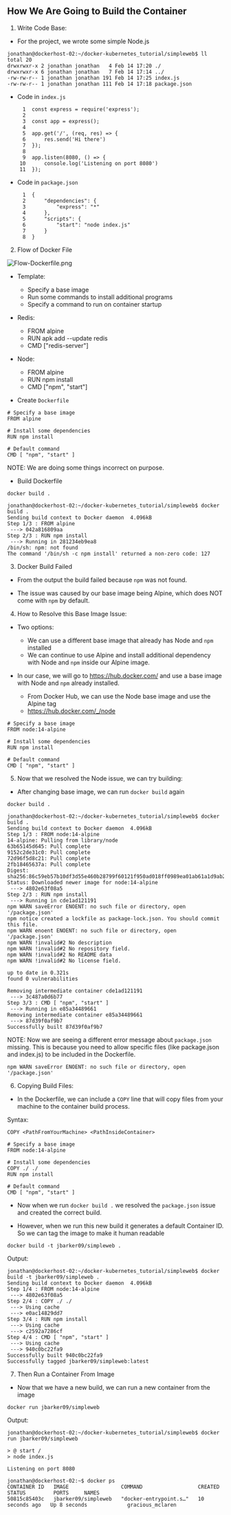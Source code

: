 ## How We Are Going to Build the Container

1. Write Code Base:

- For the project, we wrote some simple Node.js

```
jonathan@dockerhost-02:~/docker-kubernetes_tutorial/simpleweb$ ll
total 20
drwxrwxr-x 2 jonathan jonathan   4 Feb 14 17:20 ./
drwxrwxr-x 6 jonathan jonathan   7 Feb 14 17:14 ../
-rw-rw-r-- 1 jonathan jonathan 191 Feb 14 17:25 index.js
-rw-rw-r-- 1 jonathan jonathan 111 Feb 14 17:18 package.json
```

- Code in `index.js`

```
     1  const express = require('express');
     2
     3  const app = express();
     4
     5  app.get('/', (req, res) => {
     6      res.send('Hi there')
     7  });
     8
     9  app.listen(8080, () => {
    10      console.log('Listening on port 8080')
    11  });
```

- Code in `package.json`

```
     1  {
     2      "dependencies": {
     3          "express": "*"
     4      },
     5      "scripts": {
     6          "start": "node index.js"
     7      }
     8  }
```

2. Flow of Docker File

![Flow-Dockerfile.png](:/13992dd7a654426794c0323b30c2d048)

- Template:
	- Specify a base image
	- Run some commands to install additional programs
	- Specify a command to run on container startup

- Redis:
	- FROM alpine
	- RUN apk add --update redis
	- CMD ["redis-server"]

- Node:
	- FROM alpine
	- RUN npm install
	- CMD ["npm", "start"]

- Create `Dockerfile`

```
# Specify a base image
FROM alpine

# Install some dependencies
RUN npm install

# Default command
CMD [ "npm", "start" ]
```

NOTE: We are doing some things incorrect on purpose.

- Build Dockerfile

```
docker build .
```

```
jonathan@dockerhost-02:~/docker-kubernetes_tutorial/simpleweb$ docker build .
Sending build context to Docker daemon  4.096kB
Step 1/3 : FROM alpine
 ---> 042a816809aa
Step 2/3 : RUN npm install
 ---> Running in 281234eb9ea8
/bin/sh: npm: not found
The command '/bin/sh -c npm install' returned a non-zero code: 127
```

3. Docker Build Failed

- From the output the build failed because `npm` was not found.

- The issue was caused by our base image being Alpine, which does NOT come with `npm` by default.

4. How to Resolve this Base Image Issue:

- Two options:
	- We can use a different base image that already has Node and `npm` installed
	- We can continue to use Alpine and install additional dependency with Node and `npm` inside our Alpine image.

- In our case, we will go to https://hub.docker.com/ and use a base image with Node and `npm` already installed.
	- From Docker Hub, we can use the Node base image and use the Alpine tag 
	- https://hub.docker.com/_/node

```
# Specify a base image
FROM node:14-alpine

# Install some dependencies
RUN npm install

# Default command
CMD [ "npm", "start" ]
```

5. Now that we resolved the Node issue, we can try building:

- After changing base image, we can run `docker build` again

```
docker build .
```

```
jonathan@dockerhost-02:~/docker-kubernetes_tutorial/simpleweb$ docker build .
Sending build context to Docker daemon  4.096kB
Step 1/3 : FROM node:14-alpine
14-alpine: Pulling from library/node
63b65145d645: Pull complete
9152c2de31c0: Pull complete
72d96f5d8c21: Pull complete
2fb18465637a: Pull complete
Digest: sha256:86c59eb57b10df3d55e460b28799f60121f950ad018ff0989ea01ab61a1d9ab2
Status: Downloaded newer image for node:14-alpine
 ---> 4802e63f08a5
Step 2/3 : RUN npm install
 ---> Running in cde1ad121191
npm WARN saveError ENOENT: no such file or directory, open '/package.json'
npm notice created a lockfile as package-lock.json. You should commit this file.
npm WARN enoent ENOENT: no such file or directory, open '/package.json'
npm WARN !invalid#2 No description
npm WARN !invalid#2 No repository field.
npm WARN !invalid#2 No README data
npm WARN !invalid#2 No license field.

up to date in 0.321s
found 0 vulnerabilities

Removing intermediate container cde1ad121191
 ---> 3c487a0d6b77
Step 3/3 : CMD [ "npm", "start" ]
 ---> Running in e85a34489661
Removing intermediate container e85a34489661
 ---> 87d39f0af9b7
Successfully built 87d39f0af9b7
```

NOTE: Now we are seeing a different error message about `package.json` missing. This is because you need to allow specific files (like package.json and index.js) to be included in the Dockerfile.

```
npm WARN saveError ENOENT: no such file or directory, open '/package.json'
```

6. Copying Build Files:

- In the Dockerfile, we can include a `COPY` line that will copy files from your machine to the container build process.

Syntax:

```
COPY <PathFromYourMachine> <PathInsideContainer>
```

```
# Specify a base image
FROM node:14-alpine

# Install some dependencies
COPY ./ ./
RUN npm install

# Default command
CMD [ "npm", "start" ]
```

- Now when we run `docker build .` we resolved the `package.json` issue and created the correct build. 

- However, when we run this new build it generates a default Container ID. So we can tag the image to make it human readable

```
docker build -t jbarker09/simpleweb .
```

Output:

```
jonathan@dockerhost-02:~/docker-kubernetes_tutorial/simpleweb$ docker build -t jbarker09/simpleweb .
Sending build context to Docker daemon  4.096kB
Step 1/4 : FROM node:14-alpine
 ---> 4802e63f08a5
Step 2/4 : COPY ./ ./
 ---> Using cache
 ---> e0ac14829dd7
Step 3/4 : RUN npm install
 ---> Using cache
 ---> c2592a7286cf
Step 4/4 : CMD [ "npm", "start" ]
 ---> Using cache
 ---> 940c0bc22fa9
Successfully built 940c0bc22fa9
Successfully tagged jbarker09/simpleweb:latest
```

7. Then Run a Container From Image

- Now that we have a new build, we can run a new container from the image

```
docker run jbarker09/simpleweb
```

Output:

```
jonathan@dockerhost-02:~/docker-kubernetes_tutorial/simpleweb$ docker run jbarker09/simpleweb

> @ start /
> node index.js

Listening on port 8080

jonathan@dockerhost-02:~$ docker ps
CONTAINER ID   IMAGE                 COMMAND                  CREATED          STATUS         PORTS     NAMES
50815c85403c   jbarker09/simpleweb   "docker-entrypoint.s…"   10 seconds ago   Up 8 seconds             gracious_mclaren
```

